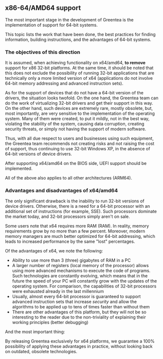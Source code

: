 ## x86-64/AMD64 support

The most important stage in the development of Greentea is the implementation of support for 64-bit systems.

This topic lists the work that have been done, the best practices for finding information, building instructions, and the advantages of 64-bit systems.

### The objectives of this direction

It is assumed, when achieving functionality on x64/amd64, **to remove** support for x86 32-bit platforms.
At the same time, it should be noted that this does not exclude the possibility of running 32-bit applications that are technically only a more limited version of x64 (applications do not involve 64-bit memory addressing and advanced instruction sets).

As for the support of devices that do not have a 64-bit version of the drivers, the situation looks twofold. On the one hand, the Greentea team can do the work of virtualizing 32-bit drivers and get their support in this way. On the other hand, such devices are extremely rare, mostly obsolete, but, most importantly, are very sensitive to the implementation of the operating system. Many of them were created, to put it mildly, not in the best way, violating the stability of the system, causing data corruption, creating security threats, or simply not having the support of modern software.

Thus, with all due respect to users and businesses using such equipment, the Greentea team recommends not creating risks and not raising the cost of support, thus continuing to use 32-bit Windows XP, in the absence of 64-bit versions of device drivers.

After supporting x64/amd64 on the BIOS side, UEFI support should be implemented.

All of the above also applies to all other architectures (ARM64).

### Advantages and disadvantages of x64/amd64

The only significant drawback is the inability to run 32-bit versions of device drivers.
Otherwise, there is a need for a 64-bit processor with an additional set of instructions (for example, SSE).
Such processors dominate the market today, and 32-bit processors simply aren't on sale.

Some users note that x64 requires more RAM (RAM). In reality, memory requirements grow by no more than a few percent.
Moreover, modern memory managers are much better optimized for 64-bit addressing, which leads to increased performance by the same "lost" percentages.

Of the advantages of x64, we note the following:

* Ability to use more than 3 (three) gigabytes of RAM in a PC
* A larger number of registers (local memory of the processor) allows using more advanced mechanisms to execute the code of programs. Such technologies are constantly evolving, which means that in the future the speed of your PC will constantly grow with the updates of the operating system. For comparison, the capabilities of 32-bit processors were exhausted already in the last millennium
* Usually, almost every 64-bit processor is guaranteed to support advanced instruction sets that increase *security* and allow the algorithms to be applied up to tens of times faster than without them
* There are other advantages of this platform, but they will not be so interesting to the reader due to the non-triviality of explaining their working principles (better debugging)

And the most important thing:

By releasing Greentea exclusively for x64 platforms, we guarantee a 100% possibility of applying these advantages in practice, without looking back on outdated, obsolete technologies.
